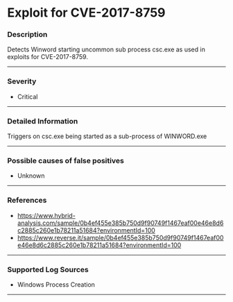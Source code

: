 # Exploit for CVE-2017-8759
### Description

Detects Winword starting uncommon sub process csc.exe as used in exploits for CVE-2017-8759.

-------------------
### Severity

- Critical

-------------------

### Detailed Information

Triggers on csc.exe being started as a sub-process of WINWORD.exe

-------------------

### Possible causes of false positives

- Unknown

-------------------
### References

- https://www.hybrid-analysis.com/sample/0b4ef455e385b750d9f90749f1467eaf00e46e8d6c2885c260e1b78211a51684?environmentId=100
- https://www.reverse.it/sample/0b4ef455e385b750d9f90749f1467eaf00e46e8d6c2885c260e1b78211a51684?environmentId=100

-------------------
### Supported Log Sources

- Windows Process Creation

-------------------
